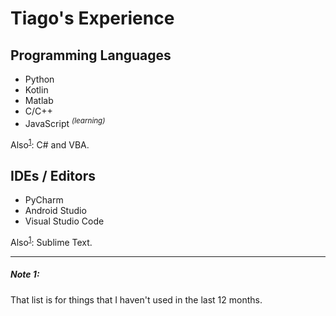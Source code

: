 # Tiago's Experience

## Programming Languages

- Python
- Kotlin
- Matlab
- C/C++
- JavaScript <sup>_(learning)_</sup>

Also<sup>[1](#note-1)</sup>: C# and VBA.


## IDEs / Editors

- PyCharm
- Android Studio
- Visual Studio Code

Also<sup>[1](#note-1)</sup>: Sublime Text.

---

##### Note 1:
That list is for things that I haven't used in the last 12 months.
